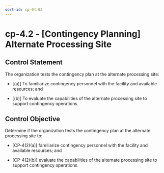 ```yaml
---
sort-id: cp-04.02
---
```


# cp-4.2 - \[Contingency Planning\] Alternate Processing Site

## Control Statement

The organization tests the contingency plan at the alternate processing site:

- \[(a)\] To familiarize contingency personnel with the facility and available resources; and

- \[(b)\] To evaluate the capabilities of the alternate processing site to support contingency operations.

## Control Objective

Determine if the organization tests the contingency plan at the alternate processing site to:

- \[CP-4(2)(a)\] familiarize contingency personnel with the facility and available resources; and

- \[CP-4(2)(b)\] evaluate the capabilities of the alternate processing site to support contingency operations.
